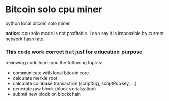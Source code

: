 # Bitcoin solo cpu miner
python local bitcoin solo miner


**notice:**
cpu solo mode is not profitable. I can say it is impossible by current network hash rate.<br>
<h3> This code work correct but just for education purpose </h3>
reviewing code learn you the following topics: <br>

* communicate with local bitcoin core.
* calculate merkle root.
* calculate coinbase transaction (scriptSig, scriptPubkey, ...)
* generate raw block (block serialization)
* submit new block on blockchain
